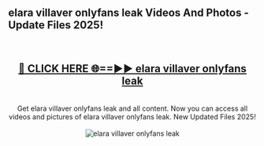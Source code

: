 <h2>elara villaver onlyfans leak Videos And Photos - Update Files 2025!</h2>
<br>
<div align="center">
<h2><a href="https://top-ai-tools.click/QrbHav" rel="nofollow">🔴 CLICK HERE 🌐==►► elara villaver onlyfans leak</a></h2>
<br>
Get elara villaver onlyfans leak and all content. Now you can access all videos and pictures of elara villaver onlyfans leak. New Updated Files 2025!
<br>
<br>
<a href="https://top-ai-tools.click/QrbHav" rel="nofollow" data-target="animated-image.originalLink"><img src="https://i.ibb.co.com/WyWwxjT/player-gif2.gif" alt="elara villaver onlyfans leak" style="max-width: 100%; display: inline-block;" data-target="animated-image.originalImage"></a>
</div>
<br>